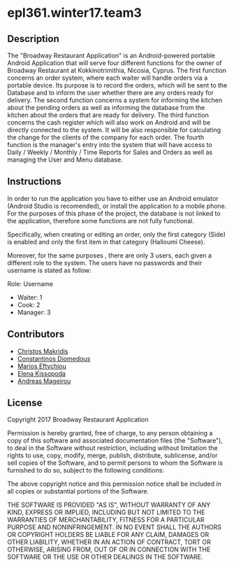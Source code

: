 # epl361.winter17.team3

Description
------------
The "Broadway Restaurant Application" is an Android-powered portable Android Application that will serve four different functions for the owner of Broadway Restaurant at Kokkinotrimithia, Nicosia, Cyprus. The first function concerns an order system, where each waiter will handle orders via a portable device. Its purpose is to record the orders, which will be sent to the Database and to inform the user whether there are any orders ready for delivery. The second function concerns a system for informing the kitchen about the pending orders as well as informing the database from the kitchen about the orders that are ready for delivery. The third function concerns the cash register which will also work on Android and will be directly connected to the system. It will be also responsible for calculating the change for the clients of the company for each order. The fourth function is the manager's entry into the system that will have access to Daily / Weekly / Monthly / Time Reports for Sales and Orders as well as managing the User and Menu database.

Instructions
-----------
In order to run the application you have to either use an Android emulator (Android Studio is recomended), or install the application to a mobile phone. For the purposes of this phase of the project, the database is not linked to the application, therefore some functions are not fully functional.

Specifically, when creating or editing an order, only the first category (Side) is enabled and only the first item in that category (Halloumi Cheese).

Moreover, for the same purposes , there are only 3 users, each given a different role to the system. The users have no passwords and their username is stated as follow:

Role: Username
- Waiter: 1 
- Cook: 2
- Manager: 3

Contributors
------------
- [Christos Makridis](https://github.com/tratrafe2)
- [Constantinos Diomedous](https://github.com/condiom)
- [Marios Eftychiou](https://github.com/mefty)
- [Elena Kissopoda](https://github.com/ekisso01)
- [Andreas Mageirou](https://github.com/amagei01)

License
------------
Copyright 2017 Broadway Restaurant Application

Permission is hereby granted, free of charge, to any person obtaining a copy of this software and associated documentation files (the "Software"), to deal in the Software without restriction, including without limitation the rights to use, copy, modify, merge, publish, distribute, sublicense, and/or sell copies of the Software, and to permit persons to whom the Software is furnished to do so, subject to the following conditions:

The above copyright notice and this permission notice shall be included in all copies or substantial portions of the Software.

THE SOFTWARE IS PROVIDED "AS IS", WITHOUT WARRANTY OF ANY KIND, EXPRESS OR IMPLIED, INCLUDING BUT NOT LIMITED TO THE WARRANTIES OF MERCHANTABILITY, FITNESS FOR A PARTICULAR PURPOSE AND NONINFRINGEMENT. IN NO EVENT SHALL THE AUTHORS OR COPYRIGHT HOLDERS BE LIABLE FOR ANY CLAIM, DAMAGES OR OTHER LIABILITY, WHETHER IN AN ACTION OF CONTRACT, TORT OR OTHERWISE, ARISING FROM, OUT OF OR IN CONNECTION WITH THE SOFTWARE OR THE USE OR OTHER DEALINGS IN THE SOFTWARE.
